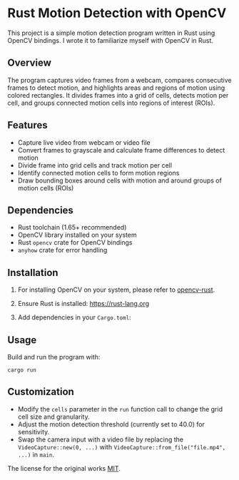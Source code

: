 # Rust Motion Detection with OpenCV

This project is a simple motion detection program written in Rust using OpenCV bindings. I wrote it to familiarize myself with OpenCV in Rust.

## Overview

The program captures video frames from a webcam, compares consecutive frames to detect motion, and highlights areas and regions of motion using colored rectangles. It divides frames into a grid of cells, detects motion per cell, and groups connected motion cells into regions of interest (ROIs).

## Features

- Capture live video from webcam or video file
- Convert frames to grayscale and calculate frame differences to detect motion
- Divide frame into grid cells and track motion per cell
- Identify connected motion cells to form motion regions
- Draw bounding boxes around cells with motion and around groups of motion cells (ROIs)

## Dependencies

- Rust toolchain (1.65+ recommended)
- OpenCV library installed on your system
- Rust `opencv` crate for OpenCV bindings
- `anyhow` crate for error handling

## Installation

1. For installing OpenCV on your system, please refer to [opencv-rust](https://github.com/twistedfall/opencv-rust/blob/master/INSTALL.md).

2. Ensure Rust is installed: https://rust-lang.org

3. Add dependencies in your `Cargo.toml`:

## Usage

Build and run the program with:
```
cargo run
```

## Customization

- Modify the `cells` parameter in the `run` function call to change the grid cell size and granularity.
- Adjust the motion detection threshold (currently set to 40.0) for sensitivity.
- Swap the camera input with a video file by replacing the `VideoCapture::new(0, ...)` with `VideoCapture::from_file("file.mp4", ...)` in `main`.

The license for the original works [MIT](https://opensource.org/license/MIT).